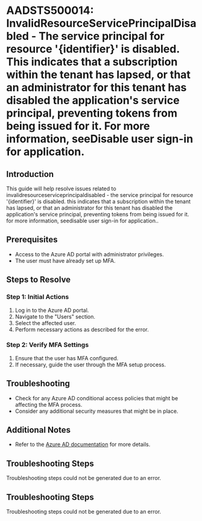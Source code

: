 # AADSTS500014: InvalidResourceServicePrincipalDisabled - The service principal for resource '{identifier}' is disabled. This indicates that a subscription within the tenant has lapsed, or that an administrator for this tenant has disabled the application's service principal, preventing tokens from being issued for it. For more information, seeDisable user sign-in for application.

## Introduction

This guide will help resolve issues related to
invalidresourceserviceprincipaldisabled - the service principal for resource
'{identifier}' is disabled. this indicates that a subscription within the tenant
has lapsed, or that an administrator for this tenant has disabled the
application's service principal, preventing tokens from being issued for it. for
more information, seedisable user sign-in for application..

## Prerequisites

* Access to the Azure AD portal with administrator privileges.
* The user must have already set up MFA.

## Steps to Resolve

### Step 1: Initial Actions

1. Log in to the Azure AD portal.
2. Navigate to the "Users" section.
3. Select the affected user.
4. Perform necessary actions as described for the error.

### Step 2: Verify MFA Settings

1. Ensure that the user has MFA configured.
2. If necessary, guide the user through the MFA setup process.

## Troubleshooting

* Check for any Azure AD conditional access policies that might be affecting the
  MFA process.
* Consider any additional security measures that might be in place.

## Additional Notes

* Refer to the
  [Azure AD documentation](https://learn.microsoft.com/en-us/azure/active-directory/)
  for more details.

## Troubleshooting Steps

Troubleshooting steps could not be generated due to an error.

## Troubleshooting Steps

Troubleshooting steps could not be generated due to an error.
